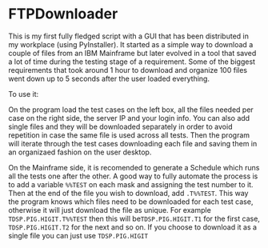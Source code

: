 # FTPDownloader

This is my first fully fledged script with a GUI that has been distributed in my workplace (using PyInstaller). It started as a simple way to download a couple of files from an IBM Mainframe but later evolved in a tool that saved a lot of time during the testing stage of a requirement. Some of the biggest requirements that took around 1 hour to download and organize 100 files went down up to 5 seconds after the user loaded everything. 

To use it:

On the program load the test cases on the left box, all the files needed per case on the right side, the server IP and your login info. You can also add single files and they will be downloaded separately in order to avoid repetition in case the same file is used across all tests. Then the program will iterate through the test cases downloading each file and saving them in an organizaed fashion on the user desktop.

On the Mainframe side, it is recomended to generate a Schedule which runs all the tests one after the other. A good way to fully automate the process is to add a variable `%%TEST` on each mask and assigning the test number to it. Then at the end of the file you wish to download, add `.T%%TEST`. This way the program knows which files need to be downloaded for each test case, otherwise it will just download the file as unique. For example `TDSP.PIG.HIGIT.T%%TEST` then this will be`TDSP.PIG.HIGIT.T1` for the first case, `TDSP.PIG.HIGIT.T2` for the next and so on. If you choose to download it as a single file you can just use `TDSP.PIG.HIGIT`



